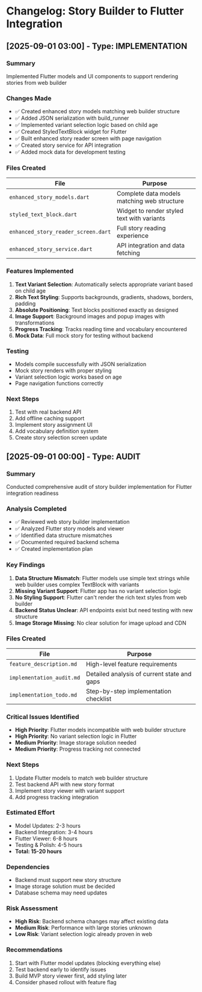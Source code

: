 # Changelog: Story Builder to Flutter Integration

## [2025-09-01 03:00] - Type: IMPLEMENTATION

### Summary
Implemented Flutter models and UI components to support rendering stories from web builder

### Changes Made
- ✅ Created enhanced story models matching web builder structure
- ✅ Added JSON serialization with build_runner
- ✅ Implemented variant selection logic based on child age
- ✅ Created StyledTextBlock widget for Flutter
- ✅ Built enhanced story reader screen with page navigation
- ✅ Created story service for API integration
- ✅ Added mock data for development testing

### Files Created
| File | Purpose |
|------|---------|
| `enhanced_story_models.dart` | Complete data models matching web structure |
| `styled_text_block.dart` | Widget to render styled text with variants |
| `enhanced_story_reader_screen.dart` | Full story reading experience |
| `enhanced_story_service.dart` | API integration and data fetching |

### Features Implemented
1. **Text Variant Selection**: Automatically selects appropriate variant based on child age
2. **Rich Text Styling**: Supports backgrounds, gradients, shadows, borders, padding
3. **Absolute Positioning**: Text blocks positioned exactly as designed
4. **Image Support**: Background images and popup images with transformations
5. **Progress Tracking**: Tracks reading time and vocabulary encountered
6. **Mock Data**: Full mock story for testing without backend

### Testing
- Models compile successfully with JSON serialization
- Mock story renders with proper styling
- Variant selection logic works based on age
- Page navigation functions correctly

### Next Steps
1. Test with real backend API
2. Add offline caching support
3. Implement story assignment UI
4. Add vocabulary definition system
5. Create story selection screen update

## [2025-09-01 00:00] - Type: AUDIT

### Summary
Conducted comprehensive audit of story builder implementation for Flutter integration readiness

### Analysis Completed
- ✅ Reviewed web story builder implementation
- ✅ Analyzed Flutter story models and viewer
- ✅ Identified data structure mismatches
- ✅ Documented required backend schema
- ✅ Created implementation plan

### Key Findings
1. **Data Structure Mismatch**: Flutter models use simple text strings while web builder uses complex TextBlock with variants
2. **Missing Variant Support**: Flutter app has no variant selection logic
3. **No Styling Support**: Flutter can't render the rich text styles from web builder
4. **Backend Status Unclear**: API endpoints exist but need testing with new structure
5. **Image Storage Missing**: No clear solution for image upload and CDN

### Files Created
| File | Purpose |
|------|---------|
| `feature_description.md` | High-level feature requirements |
| `implementation_audit.md` | Detailed analysis of current state and gaps |
| `implementation_todo.md` | Step-by-step implementation checklist |

### Critical Issues Identified
- **High Priority**: Flutter models incompatible with web builder structure
- **High Priority**: No variant selection logic in Flutter
- **Medium Priority**: Image storage solution needed
- **Medium Priority**: Progress tracking not connected

### Next Steps
1. Update Flutter models to match web builder structure
2. Test backend API with new story format
3. Implement story viewer with variant support
4. Add progress tracking integration

### Estimated Effort
- Model Updates: 2-3 hours
- Backend Integration: 3-4 hours
- Flutter Viewer: 6-8 hours
- Testing & Polish: 4-5 hours
- **Total: 15-20 hours**

### Dependencies
- Backend must support new story structure
- Image storage solution must be decided
- Database schema may need updates

### Risk Assessment
- **High Risk**: Backend schema changes may affect existing data
- **Medium Risk**: Performance with large stories unknown
- **Low Risk**: Variant selection logic already proven in web

### Recommendations
1. Start with Flutter model updates (blocking everything else)
2. Test backend early to identify issues
3. Build MVP story viewer first, add styling later
4. Consider phased rollout with feature flag